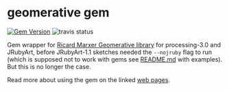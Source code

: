 # geomerative gem

[![Gem Version](https://badge.fury.io/rb/geomerative.svg)](https://badge.fury.io/rb/geomerative)
![travis status](https://travis-ci.org/ruby-processing/geomerativegem.svg)

Gem wrapper for [Ricard Marxer Geomerative library][] for processing-3.0 and JRubyArt, before JRubyArt-1.1 sketches needed the `--nojruby` flag to run (which is supposed not to work with gems see [README.md][] with examples). But this is no longer the case.

Read more about using the gem on the linked [web pages].

[README.md]:https://github.com/ruby-processing/geomerativegem/blob/master/examples/README.md
[web pages]:http://ruby-processing.github.io/geomerativegem
[Ricard Marxer Geomerative library]:https://github.com/rikrd/geomerative
